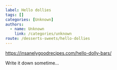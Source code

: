 ```yaml
---
label: Hello dollies
tags: []
categories: [Unknown]
authors:
  - name: Unknown
    link: /categories/unknown
route: /desserts-sweets/hello-dollies
---
```


https://insanelygoodrecipes.com/hello-dolly-bars/

Write it down sometime...